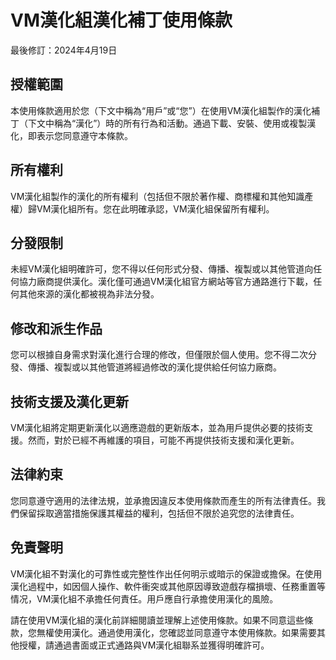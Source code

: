 # VM漢化組漢化補丁使用條款

最後修訂：2024年4月19日

## 授權範圍
本使用條款適用於您（下文中稱為“用戶”或“您”）在使用VM漢化組製作的漢化補丁（下文中稱為“漢化”）時的所有行為和活動。通過下載、安裝、使用或複製漢化，即表示您同意遵守本條款。

## 所有權利
VM漢化組製作的漢化的所有權利（包括但不限於著作權、商標權和其他知識產權）歸VM漢化組所有。您在此明確承認，VM漢化組保留所有權利。

## 分發限制
未經VM漢化組明確許可，您不得以任何形式分發、傳播、複製或以其他管道向任何協力廠商提供漢化。漢化僅可通過VM漢化組官方網站等官方通路進行下載，任何其他來源的漢化都被視為非法分發。

## 修改和派生作品
您可以根據自身需求對漢化進行合理的修改，但僅限於個人使用。您不得二次分發、傳播、複製或以其他管道將經過修改的漢化提供給任何協力廠商。

## 技術支援及漢化更新
VM漢化組將定期更新漢化以適應遊戲的更新版本，並為用戶提供必要的技術支援。然而，對於已經不再維護的項目，可能不再提供技術支援和漢化更新。

## 法律約束
您同意遵守適用的法律法規，並承擔因違反本使用條款而產生的所有法律責任。我們保留採取適當措施保護其權益的權利，包括但不限於追究您的法律責任。

## 免責聲明
VM漢化組不對漢化的可靠性或完整性作出任何明示或暗示的保證或擔保。在使用漢化過程中，如因個人操作、軟件衝突或其他原因導致遊戲存檔損壞、任務重置等情况，VM漢化組不承擔任何責任。用戶應自行承擔使用漢化的風險。

請在使用VM漢化組的漢化前詳細閱讀並理解上述使用條款。如果不同意這些條款，您無權使用漢化。通過使用漢化，您確認並同意遵守本使用條款。如果需要其他授權，請通過書面或正式通路與VM漢化組聯系並獲得明確許可。